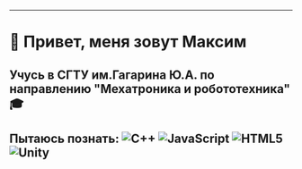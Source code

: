 ---
# 👋 Привет, меня зовут Максим
## Учусь в СГТУ им.Гагарина Ю.А. по направлению "Мехатроника и робототехника" 🎓 
## Пытаюсь познать: ![C++](https://img.shields.io/badge/c++-%2300599C.svg?style=for-the-badge&logo=c%2B%2B&logoColor=white) ![JavaScript](https://img.shields.io/badge/javascript-%23323330.svg?style=for-the-badge&logo=javascript&logoColor=%23F7DF1E) ![HTML5](https://img.shields.io/badge/html5-%23E34F26.svg?style=for-the-badge&logo=html5&logoColor=white) ![Unity](https://img.shields.io/badge/unity-%23000000.svg?style=for-the-badge&logo=unity&logoColor=white)
